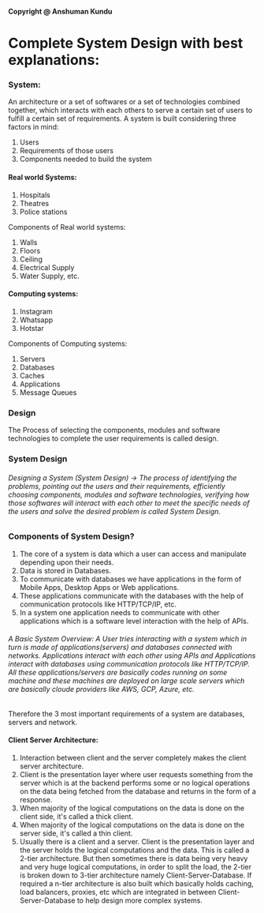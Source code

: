 **Copyright @ Anshuman Kundu**

# Complete System Design with best explanations:


### System:
An architecture or a set of softwares or a set of technologies combined together, which interacts with each others to serve a certain set of users to fulfill a certain set of requirements. 
A system is built considering three factors in mind:
1. Users
2. Requirements of those users
3. Components needed to build the system

#### Real world Systems:
1. Hospitals
2. Theatres
3. Police stations

Components of Real world systems:
1. Walls
2. Floors
3. Ceiling
4. Electrical Supply
5. Water Supply, etc.

#### Computing systems:
1. Instagram
2. Whatsapp
3. Hotstar

Components of Computing systems:
1. Servers
2. Databases
3. Caches
4. Applications
5. Message Queues

### Design
The Process of selecting the components, modules and software technologies to complete the user requirements is called design.

### System Design
###### Designing a System (System Design) -> The process of identifying the problems, pointing out the users and their requirements, efficiently choosing components, modules and software technologies, verifying how those softwares will interact with each other to meet the specific needs of the users and solve the desired problem is called System Design.


### Components of System Design?
1. The core of a system is data which a user can access and manipulate depending upon their needs.
2. Data is stored in Databases.
3. To communicate with databases we have applications in the form of Mobile Apps, Desktop Apps or Web applications.
4. These applications communicate with the databases with the help of communication protocols like HTTP/TCP/IP, etc.
5. In a system one application needs to communicate with other applications which is a software level interaction with the help of APIs.

###### A Basic System Overview: A User tries interacting with a system which in turn is made of applications(servers) and databases connected with networks. Applications interact with each other using APIs and Applications interact with databases using communication protocols like HTTP/TCP/IP. All these applications/servers are basically codes running on some machine and these machines are deployed on large scale servers which are basically cloude providers like AWS, GCP, Azure, etc.
Therefore the 3 most important requirements of a system are databases, servers and network.

#### Client Server Architecture:
1. Interaction between client and the server completely makes the client server architecture.
2. Client is the presentation layer where user requests something from the server which is at the backend performs some or no logical operations on the data being fetched from the database and returns in the form of a response.
3. When majority of the logical computations on the data is done on the client side, it's called a thick client.
4. When majority of the logical computations on the data is done on the server side, it's called a thin client.
5. Usually there is a client and a server. Client is the presentation layer and the server holds the logical computations and the data. This is called a 2-tier architecture. But then sometimes there is data being very heavy and very huge logical computations, in order to split the load, the 2-tier is broken down to 3-tier architecture namely Client-Server-Database. If required a n-tier architecture is also built which basically holds caching, load balancers, proxies, etc which are integrated in between Client-Server-Database to help design more complex systems.
